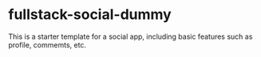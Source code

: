 # fullstack-social-dummy
This is a starter template for a social app, including basic features such as profile, commemts, etc.
